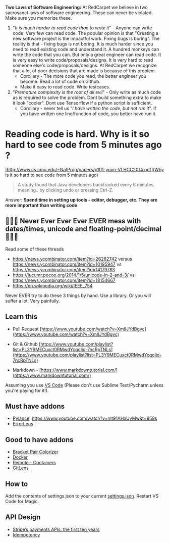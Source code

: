 **Two Laws of Software Engineering:** 
At RedCarpet we believe in two sacrosanct laws of software engineering. These can never be violated. Make sure you memorize these.
1.  "*It is much harder to read code than to write it*" - Anyone can write code. Very few can read code. The popular opinion is that "Creating a new software project is the impactful work. Fixing bugs is boring". The reality is that - fixing bugs is not boring. It is much harder since you need to read existing code and understand it. A hundred monkeys can write the code that you can. But only a great engineer can read code. It is very easy to write code/proposals/designs. It is very hard to read someone else's code/proposals/designs. At RedCarpet we recognize that a lot of poor decisions that are made is because of this problem.
    - Corollary - The more code you read, the better engineer you become. Read a lot of code on Github.
    -  Make it easy to read code. Write testcases.
2.  "*Premature complexity is the root of all evil*" - Only write as much code as is required to solve the problem. Dont build something extra to make it look "cooler". Dont use Tensorflow if a python script is sufficient.
    -  Corollary - never tell us "*I have written the code, but not run it*". If you have written one line/function of code, you better have run it.

# Reading code is hard. Why is it so hard to see code from 5 minutes ago ?
[http://www.cs.cmu.edu/~NatProg/papers/p101-yoon-VLHCC2014.pdf](Why is it so hard to see code from 5 minutes ago)
>A study found that Java developers backtracked every 6 minutes, meaning.. by clicking undo or pressing Ctrl-Z.

Answer: **Spend time in setting up tools - editor, debugger, etc. They are more important than writing code**


## 🐉🐉🐉 Never Ever Ever Ever EVER mess with dates/times, unicode and floating-point/decimal 🐉🐉🐉

Read some of these threads
- https://news.ycombinator.com/item?id=26282742 versus https://news.ycombinator.com/item?id=10195947 vs https://news.ycombinator.com/item?id=14179783
- https://lucumr.pocoo.org/2014/1/5/unicode-in-2-and-3/ vs https://news.ycombinator.com/item?id=18154667
- https://en.wikipedia.org/wiki/IEEE_754

Never EVER try to do these 3 things by hand. Use a library. Or you will suffer a lot. Very painfully.


## Learn this    

- Pull Request [https://www.youtube.com/watch?v=XmIlJYdBgvc](https://www.youtube.com/watch?v=XmIlJYdBgvc)

- Git & Github [https://www.youtube.com/playlist?list=PL3Y9MECuxct0RMwdYcqoIjo-7ncRpTNLs](https://www.youtube.com/playlist?list=PL3Y9MECuxct0RMwdYcqoIjo-7ncRpTNLs)
-  Markdown - [https://www.markdowntutorial.com/](https://www.markdowntutorial.com/)



Assuming you use [VS Code](https://code.visualstudio.com/) (Please don't use Sublime Text/Pycharm unless you're paying for it!).

## Must have addons

* [Pylance](https://marketplace.visualstudio.com/items?itemName=ms-python.vscode-pylance). https://www.youtube.com/watch?v=mt91AHxUyMw&t=959s
* [ErrorLens](https://marketplace.visualstudio.com/items?itemName=usernamehw.errorlens)

## Good to have addons

* [Bracket Pair Colorizer](https://marketplace.visualstudio.com/items?itemName=CoenraadS.bracket-pair-colorizer)
* [Docker](https://marketplace.visualstudio.com/items?itemName=ms-azuretools.vscode-docker)
* [Remote - Containers](https://marketplace.visualstudio.com/items?itemName=ms-vscode-remote.remote-containers)
* [GitLens](https://marketplace.visualstudio.com/items?itemName=eamodio.gitlens)

## How to

Add the contents of settings.json to your current [settings.json](https://code.visualstudio.com/docs/getstarted/settings#_settings-file-locations). Restart VS Code for Magic.

## API Design
* [Stripe’s payments APIs: the first ten years](https://stripe.com/blog/payment-api-design)
* [Idempotency](https://www.moderntreasury.com/journal/why-idempotency-matters-in-payments)

